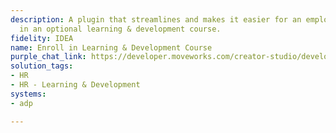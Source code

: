 ```yaml
---
description: A plugin that streamlines and makes it easier for an employee to enroll
  in an optional learning & development course.
fidelity: IDEA
name: Enroll in Learning & Development Course
purple_chat_link: https://developer.moveworks.com/creator-studio/developer-tools/purple-chat?conversation=%7B%22startTimestamp%22%3A%2211%3A43+AM%22%2C%22messages%22%3A%5B%7B%22role%22%3A%22user%22%2C%22parts%22%3A%5B%7B%22richText%22%3A%22%3Cp%3EAre+there+any+leadership+trainings+I+can+enroll+in%3F%3Cbr%3E%3C%2Fp%3E%22%7D%5D%7D%2C%7B%22role%22%3A%22assistant%22%2C%22parts%22%3A%5B%7B%22reasoningSteps%22%3A%5B%7B%22status%22%3A%22success%22%2C%22richText%22%3A%22%3Cp%3E%E2%8F%B3+Calling+Plugin+%3Cb%3EEnroll+in+Training+Courses+%3C%2Fb%3Ewith+leadership+topics%3Cbr%3E%3C%2Fp%3E%22%7D%5D%7D%2C%7B%22richText%22%3A%22%3Cp%3EI+found+a+training+that+might+be+relevant+to+you%3A+%3Cb%3ELeading+of+Others%3C%2Fb%3E%3Cbr%3E%3C%2Fp%3E%22%7D%2C%7B%22richText%22%3A%22%3Cb%3EEnroll+in+Leaders+of+Others+Training%3C%2Fb%3E%3Cbr%3E%3Cp%3E%3Cb%3ECourse+Format%3C%2Fb%3E%3A+Virtual%3Cbr%3E%3Cb%3ETopics%3A+%3C%2Fb%3ELeadership%2C+management%2C+team+culture%3Cbr%3E%3Cb%3ECost%3A+%3C%2Fb%3EFree%21%3Cbr%3E%3C%2Fp%3E%22%7D%2C%7B%22buttons%22%3A%5B%7B%22style%22%3A%22filled%22%2C%22buttonText%22%3A%22Enroll+Now%22%7D%5D%7D%5D%7D%5D%7D
solution_tags:
- HR
- HR - Learning & Development
systems:
- adp

---
```

